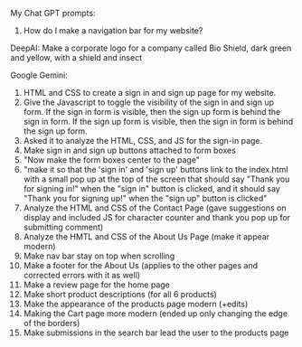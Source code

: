 My Chat GPT prompts: 
1. How do I make a navigation bar for my website?

DeepAI: Make a corporate logo for a company called Bio Shield, dark green and yellow, with a shield and insect


Google Gemini:
1. HTML and CSS to create a sign in and sign up page for my website.
2. Give the Javascript to toggle the visibility of the sign in and sign up form. If the sign in form is visible, then the sign up form is behind the sign in form. If the sign up form is visible, then the sign in form is behind the sign up form. 
3. Asked it to analyze the HTML, CSS, and JS for the sign-in page. 
4. Make sign in and sign up buttons attached to form boxes 
5. "Now make the form boxes center to the page" 
6. "make it so that the 'sign in' and 'sign up' buttons link to the index.html with a small pop up at the top of the screen that should say "Thank you for signing in!" when the "sign in" button is clicked, and it should say "Thank you for signing up!" when the "sign up" button is clicked"
7. Analyze the HTML and CSS of the Contact Page (gave suggestions on display and included JS for character counter and thank you pop up for submitting comment)
8. Analyze the HMTL and CSS of the About Us Page (make it appear modern)
9. Make nav bar stay on top when scrolling
10. Make a footer for the About Us (applies to the other pages and corrected errors with it as well)
11. Make a review page for the home page
12. Make short product descriptions (for all 6 products)
13. Make the appearance of the products page modern (+edits)
14. Making the Cart page more modern (ended up only changing the edge of the borders)
15. Make submissions in the search bar lead the user to the products page